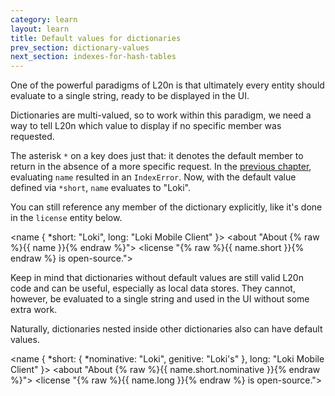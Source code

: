```yaml
---
category: learn
layout: learn
title: Default values for dictionaries
prev_section: dictionary-values
next_section: indexes-for-hash-tables
---
```


One of the powerful paradigms of L20n is that ultimately every entity should evaluate to a single string, ready to be displayed in the UI.

Dictionaries are multi-valued, so to work within this paradigm, we need a way to tell L20n which value to display if no specific member was requested.

The asterisk `*` on a key does just that:  it denotes the default member to return in the absence of a more specific request.  In the <a href="{% post_url 2012-07-03-dictionary-values %}">previous chapter</a>, evaluating `name` resulted in an `IndexError`.  Now, with the default value defined via `*short`, `name` evaluates to "Loki".

You can still reference any member of the dictionary explicitly, like it's done in the `license` entity below.

<div class="editor sourceEditor height15"
  id="sourceEditor1"
  data-source="sourceEditor1"
  data-output="output1"
>&lt;name {
 *short: "Loki",
  long: "Loki Mobile Client"
}&gt;
&lt;about "About {% raw %}{{ name }}{% endraw %}"&gt;
&lt;license "{% raw %}{{ name.short }}{% endraw %} is open-source."&gt;
</div>
<dl id="output1">
</dl>

Keep in mind that dictionaries without default values are still valid L20n code and can be useful, especially as local data stores.  They cannot, however, be evaluated to a single string and used in the UI without some extra work.

Naturally, dictionaries nested inside other dictionaries also can have default values.

<div class="editor sourceEditor height15"
  id="sourceEditor2"
  data-source="sourceEditor2"
  data-output="output2"
>&lt;name {
  *short: {
    *nominative: "Loki",
    genitive: "Loki's"
  },
  long: "Loki Mobile Client"
}&gt;
&lt;about "About {% raw %}{{ name.short.nominative }}{% endraw %}"&gt;
&lt;license "{% raw %}{{ name.long }}{% endraw %} is open-source."&gt;
</div>
<dl id="output2">
</dl>
